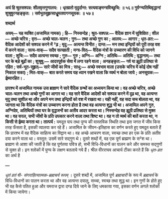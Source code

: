 **अयं हि श्रुतसश्पन्न: शीलवृत्तगुणालय: ।** **धृतव्रतो मृदुर्दान्त: सत्यवाङ्मन्त्रविच्छुचि: ॥ ५६॥** **गुर्वग्न्यतिथिवृद्धानां शुश्रूषुरनहङ्कृत: ।** **सर्वभूतसुहृत्साधुॢमतवागनसूयक: ॥ ५७॥** 

**शब्दार्थ** 

**अयम्—** **यह व्यक्ति (अजामिल नामक)** **; हि—** **निस्सन्देह** **; श्रुत-सश्पन्न:—** **वैदिक ज्ञान में सुशिक्षित** **; शील—** **अच्छे चरित्र** **;** **वृत्त—** **अच्छे चाल-चलन** **; गुण—** **तथा अच्छे गुण का** **; आलय:—** **आगार** **; धृत-व्रत:—** **वैदिक आदेशों को सश्पन्न करने में** **²ढ़** **; मृदु:—** **अत्यन्त विनीत** **; दान्त:—** **मन तथा इन्द्रियों को पूरी तरह वश में करने वाला** **; सत्य-वाक्—** **सदैव सत्यव्रती** **;** **मन्त्र-वित्—** **वैदिक मंत्रों के उच्चारण की विधि को जानने वाला** **; शुचि:—** **सदैव अत्यन्त स्वच्छ** **; गुरु—** **गुरु** **; अग्नि—** **अग्नि** **; अतिथि—** **अतिथि** **; वृद्धानाम्—** **तथा घर के बड़े बूढ़ों का** **; शुश्रूषु:—** **आदरपूर्वक सेवा में लगा रहने वाला** **;** **अनहङ्कृत:—** **गर्व या झूठी प्रतिष्ठा से रहित** **; सर्व-भूत-सुहृत्—** **सारे जीवों का मित्र** **; साधु:—** **अच्छे स्वभाव वाला (उसके** **चरित्र में कोई दोष नहीं निकाल सका)** **; मित-वाक्—** **बात करते समय यह ध्यान रखने वाला कि व्यर्थ न बोला जाये** **;** **अनसूयक:—** **ईष्र्यारहित।** **.** 

**प्रारश्भ में अजामिल नामक उस ब्राह्मण ने सारे वैदिक ग्रन्थों का अध्ययन किया था।** **वह अच्छे चरित्र, अच्छे चाल-चलन तथा अच्छे गुणों का आगार था। वह सारे वैदिक** **आदेशों को सश्पन्न करने में दृढ़ था, वह अत्यन्त मृदु तथा सुशील था और अपने मन तथा** **इन्द्रियों को वश में रखता था। यही नहीं, वह सदा सच बोलता था, वह जानता था कि** **वैदिक मंत्रों का उच्चारण करना होता है तथा वह अत्यन्त शुद्ध भी था। अजामिल अपने** **गुरु, अग्निदेव, अतिथियों तथा घर के वृद्धजनों का अतीव आदर करता था। निस्सन्देह वह** **झूठी प्रतिष्ठा से मुक्त था। वह सरल, सभी जीवों के प्रति उपकार करने वाला तथा शिष्ट था।** **वह न तो व्यर्थ की बातें करता था, न किसी से ईष्र्या करता था।** **तात्पर्य :** यमदूत पाप तथा पुण्य की वास्तविक स्थिति तथा इस जगत में जीव किस तरह फँसता है, इसकी व्यालया कर रहे हैं। अजामिल के जीवन-इतिहास का वर्णन करते हुए यमदूत बताते हैं कि प्रारश्भ में वह वैदिक साहित्य का विद्वान था। वह अच्छे आचरण वाला, स्वच्छ तथा हर एक के प्रति अतीव दया करने वाला था। वस्तुत: उसमें सारे सद्गुण थे। दूसरे शब्दों में, वह एक पूर्ण ब्राह्मण के स²श था। ब्राह्मण से आशा की जाती है कि वह पूर्णतया पवित्र हो, सभी विधि-विधानों का पालन करे और समस्त सद्गुणों से युक्त हो। इन श्लोकों में पुण्य के लक्षण बतलाये गये हैं। श्रील वीरराघव आचार्य टीका करते हैं कि *धृत-व्रत* का अर्थ है 

**—** 

*धृतं व्रतं षी-* *संगराहित्यात्मक-ब्रह्मचर्य रूपम्* । दूसरे शब्दों में, अजामिल पूर्ण *ब्रह्मचारी* के रूप में *ब्रह्मचर्य* के विधि-विधानों का पालन करता था और वह अत्यन्त दयालु, सच्चा, स्वच्छ तथा शुद्ध था। इन गुणों के होते हुए भी वह कैसे पतित हुआ और यमराज द्वारा दण्ड दिये जाने के लिए धमकाया गया, इसका वर्णन अगले श्लोकों में किया जायेगा।  
